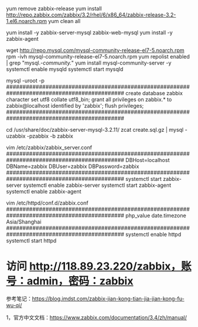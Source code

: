 yum remove zabbix-release
yum install http://repo.zabbix.com/zabbix/3.2/rhel/6/x86_64/zabbix-release-3.2-1.el6.noarch.rpm
yum clean all

yum install -y zabbix-server-mysql zabbix-web-mysql
yum install -y zabbix-agent


wget http://repo.mysql.com/mysql-community-release-el7-5.noarch.rpm
rpm -ivh mysql-community-release-el7-5.noarch.rpm
yum repolist enabled | grep "mysql.*-community.*"
yum install mysql-community-server -y
systemctl enable mysqld
systemctl start mysqld

mysql -uroot -p
############################################################################################
create database zabbix character set utf8 collate utf8_bin;
grant all privileges on zabbix.* to zabbix@localhost identified by 'zabbix';
flush privileges;
############################################################################################

cd /usr/share/doc/zabbix-server-mysql-3.2.11/
zcat create.sql.gz | mysql -uzabbix -pzabbix -b zabbix

vim /etc/zabbix/zabbix_server.conf
############################################################################################
DBHost=localhost
DBName=zabbix
DBUser=zabbix
DBPassword=zabbix
############################################################################################
systemctl start zabbix-server
systemctl enable zabbix-server
systemctl start zabbix-agent
systemctl enable zabbix-agent

vim /etc/httpd/conf.d/zabbix.conf
############################################################################################
php_value date.timezone Asia/Shanghai
############################################################################################
systemctl enable httpd
systemctl start httpd

# 访问 http://118.89.23.220/zabbix，账号：admin，密码：zabbix


参考笔记：https://blog.imdst.com/zabbix-jian-kong-tian-jia-jian-kong-fu-wu-qi/

1，官方中文文档：https://www.zabbix.com/documentation/3.4/zh/manual/
